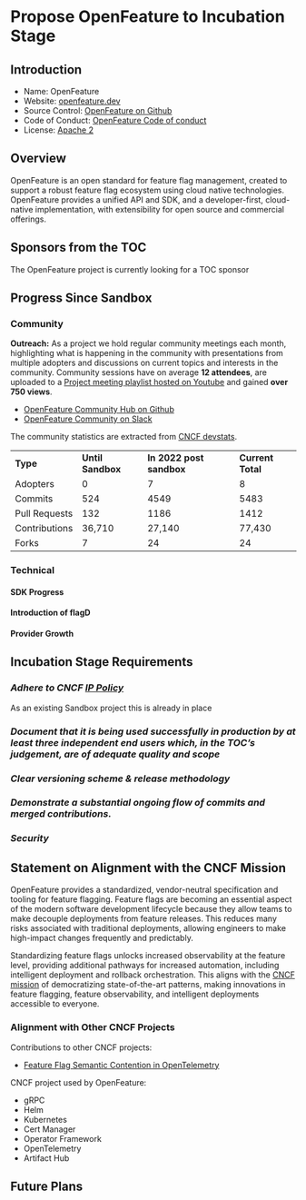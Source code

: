 # Propose OpenFeature to Incubation Stage

## Introduction

- Name: OpenFeature
- Website: [openfeature.dev](https://openfeature.dev)
- Source Control: [OpenFeature on Github](https://github.com/open-feature)
- Code of Conduct: [OpenFeature Code of conduct](https://github.com/open-feature/community#code-of-conduct)
- License: [Apache 2](https://github.com/backstage/backstage/blob/master/LICENSE)

## Overview

OpenFeature is an open standard for feature flag management, created to support a robust feature flag ecosystem using cloud native technologies. OpenFeature provides a unified API and SDK, and a developer-first, cloud-native implementation, with extensibility for open source and commercial offerings.

## Sponsors from the TOC

The OpenFeature project is currently looking for a TOC sponsor

## Progress Since Sandbox

### Community

**Outreach:** As a project we hold regular community meetings each month, highlighting what is happening in the community with presentations from multiple adopters and discussions on current topics and interests in the community. Community sessions have on average **12 attendees**, are uploaded to a [Project meeting playlist hosted on Youtube](<[https://www.youtube.com/watch?v=3dV3aZo6JN8&list=PLf1KFlSkDLIBmA5TLXn2BzEHmwWzckP8y](https://www.youtube.com/playlist?list=PLiQt8D1ofl8zR0u5kzFjrX_U4rGteyOVa)>) and gained **over 750 views**.

- [OpenFeature Community Hub on Github](https://github.com/open-feature/community)
- [OpenFeature Community on Slack](https://cloud-native.slack.com/archives/C0344AANLA1)

The community statistics are extracted from [CNCF devstats](https://openfeature.devstats.cncf.io/).
<table>
  <tr>
   <td><strong>Type</strong>
   </td>
   <td><strong>Until Sandbox</strong>
   </td>
   <td><strong>In 2022 post sandbox</strong>
   </td>
   <td><strong>Current Total</strong>
   </td>
  </tr>
  <tr>
   <td>Adopters
   </td>
   <td>0
   </td>
   <td>7
   </td>
   <td>8
   </td>
  </tr>
  <tr>
   <td>Commits
   </td>
   <td>524
   </td>
   <td>4549
   </td>
   <td>5483
   </td>
  </tr>
  <tr>
   <td>Pull Requests
   </td>
   <td>132
   </td>
   <td>1186
   </td>
   <td>1412
   </td>
  </tr>
  <tr>
   <td>Contributions
   </td>
   <td>36,710
   </td>
   <td>27,140
   </td>
   <td>77,430
   </td>
  </tr>
  <tr>
   <td>Forks
   </td>
   <td>7
   </td>
   <td>24
   </td>
   <td>24
   </td>
  </tr>
</table>

### Technical

#### SDK Progress

#### Introduction of flagD

#### Provider Growth

## Incubation Stage Requirements

### **_Adhere to CNCF [IP Policy](https://github.com/cncf/foundation/blob/master/charter.md#11-ip-policy)_**

As an existing Sandbox project this is already in place

### **_Document that it is being used successfully in production by at least three independent end users which, in the TOC’s judgement, are of adequate quality and scope_**

### **_Clear versioning scheme & release methodology_**

### **_Demonstrate a substantial ongoing flow of commits and merged contributions._**

### **_Security_**

## Statement on Alignment with the CNCF Mission

OpenFeature provides a standardized, vendor-neutral specification and tooling for feature flagging.
Feature flags are becoming an essential aspect of the modern software development lifecycle because they allow teams to make decouple deployments from feature releases.
This reduces many risks associated with traditional deployments, allowing engineers to make high-impact changes frequently and predictably.

Standardizing feature flags unlocks increased observability at the feature level, providing additional pathways for increased automation, including intelligent deployment and rollback orchestration.
This aligns with the [CNCF mission](https://github.com/cncf/foundation/blob/main/charter.md#1-mission-of-the-cloud-native-computing-foundation) of democratizing state-of-the-art patterns, making innovations in feature flagging, feature observability, and intelligent deployments accessible to everyone.

### Alignment with Other CNCF Projects

Contributions to other CNCF projects:

- [Feature Flag Semantic Contention in OpenTelemetry](https://opentelemetry.io/docs/reference/specification/trace/semantic_conventions/feature-flags/)

CNCF project used by OpenFeature:

- gRPC
- Helm
- Kubernetes
- Cert Manager
- Operator Framework
- OpenTelemetry
- Artifact Hub

## Future Plans
